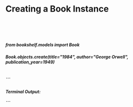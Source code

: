 <h1>Creating a Book Instance<h1>
<br>
<h5>from bookshelf.models import Book<h5>
<h5>Book.objects.create(title="1984", author="George Orwell", publication_year=1949)<h5>
<br>
```<h5>Terminal Output: <Book:  Title: 1984, Author: George Orwell, Publication Date: 1949><h5>```
